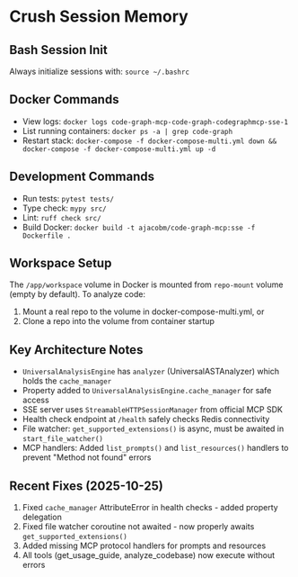 # Crush Session Memory

## Bash Session Init
Always initialize sessions with: `source ~/.bashrc`

## Docker Commands
- View logs: `docker logs code-graph-mcp-code-graph-codegraphmcp-sse-1`
- List running containers: `docker ps -a | grep code-graph`
- Restart stack: `docker-compose -f docker-compose-multi.yml down && docker-compose -f docker-compose-multi.yml up -d`

## Development Commands
- Run tests: `pytest tests/`
- Type check: `mypy src/`
- Lint: `ruff check src/`
- Build Docker: `docker build -t ajacobm/code-graph-mcp:sse -f Dockerfile .`

## Workspace Setup
The `/app/workspace` volume in Docker is mounted from `repo-mount` volume (empty by default).
To analyze code:
1. Mount a real repo to the volume in docker-compose-multi.yml, or
2. Clone a repo into the volume from container startup

## Key Architecture Notes
- `UniversalAnalysisEngine` has `analyzer` (UniversalASTAnalyzer) which holds the `cache_manager`
- Property added to `UniversalAnalysisEngine.cache_manager` for safe access
- SSE server uses `StreamableHTTPSessionManager` from official MCP SDK
- Health check endpoint at `/health` safely checks Redis connectivity
- File watcher: `get_supported_extensions()` is async, must be awaited in `start_file_watcher()`
- MCP handlers: Added `list_prompts()` and `list_resources()` handlers to prevent "Method not found" errors

## Recent Fixes (2025-10-25)
1. Fixed `cache_manager` AttributeError in health checks - added property delegation
2. Fixed file watcher coroutine not awaited - now properly awaits `get_supported_extensions()`
3. Added missing MCP protocol handlers for prompts and resources
4. All tools (get_usage_guide, analyze_codebase) now execute without errors
